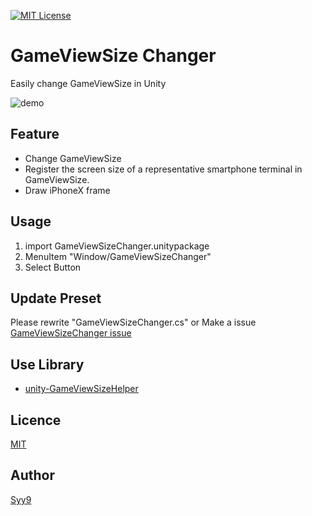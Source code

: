 [![MIT License](http://img.shields.io/badge/license-MIT-blue.svg?style=flat)](LICENSE)

# GameViewSize Changer

Easily change GameViewSize in Unity

![demo](demo1.gif)

## Feature
* Change GameViewSize
* Register the screen size of a representative smartphone terminal in GameViewSize.
* Draw iPhoneX frame

## Usage
1. import GameViewSizeChanger.unitypackage
2. MenuItem "Window/GameViewSizeChanger"
3. Select Button

## Update Preset
Please rewrite "GameViewSizeChanger.cs" or Make a issue [GameViewSizeChanger issue](https://github.com/Syy12345-Unity/GameViewSizeChanger/issues)

## Use Library
* [unity-GameViewSizeHelper](https://github.com/anchan828/unity-GameViewSizeHelper)

## Licence

[MIT](LICENSE)

## Author

[Syy9](https://github.com/Syy9)
